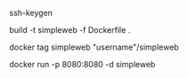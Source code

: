  ssh-keygen
 
 build -t simpleweb -f Dockerfile .
 
 docker tag simpleweb "username"/simpleweb
 
 docker run -p 8080:8080 -d simpleweb

